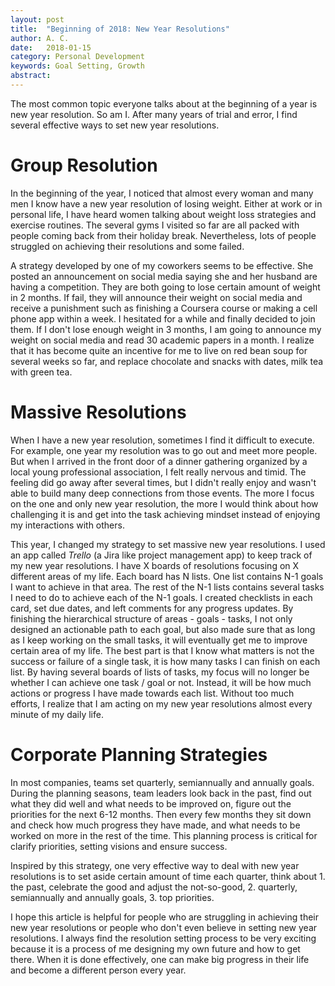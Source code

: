 ```yaml
---
layout: post
title:  "Beginning of 2018: New Year Resolutions"
author: A. C.
date:   2018-01-15
category: Personal Development
keywords: Goal Setting, Growth
abstract: 
---
```


The most common topic everyone talks about at the beginning of a year is new year resolution. So am I. After many years of trial and error, I find several effective ways to set new year resolutions. 

# Group Resolution

In the beginning of the year, I noticed that almost every woman and many men I know have a new year resolution of losing weight. Either at work or in personal life, I have heard women talking about weight loss strategies and exercise routines. The several gyms I visited so far are all packed with people coming back from their holiday break. Nevertheless, lots of people struggled on achieving their resolutions and some failed. 

A strategy developed by one of my coworkers seems to be effective. She posted an announcement on social media saying she and her husband are having a competition. They are both going to lose certain amount of weight in 2 months. If fail, they will announce their weight on social media and receive a punishment such as finishing a Coursera course or making a cell phone app within a week. I hesitated for a while and finally decided to join them. If I don't lose enough weight in 3 months, I am going to announce my weight on social media and read 30 academic papers in a month. I realize that it has become quite an incentive for me to live on red bean soup for several weeks so far, and replace chocolate and snacks with dates, milk tea with green tea. 

# Massive Resolutions

When I have a new year resolution, sometimes I find it difficult to execute. For example, one year my resolution was to go out and meet more people. But when I arrived in the front door of a dinner gathering organized by a local young professional association, I felt really nervous and timid. The feeling did go away after several times, but I didn't really enjoy and wasn't able to build many deep connections from those events. The more I focus on the one and only new year resolution, the more I would think about how challenging it is and get into the task achieving mindset instead of enjoying my interactions with others. 

This year, I changed my strategy to set massive new year resolutions. I used an app called *Trello* (a Jira like project management app) to keep track of my new year resolutions. I have X boards of resolutions focusing on X different areas of my life. Each board has N lists. One list contains N-1 goals I want to achieve in that area. The rest of the N-1 lists contains several tasks I need to do to achieve each of the N-1 goals. I created checklists in each card, set due dates, and left comments for any progress updates. By finishing the hierarchical structure of areas - goals - tasks, I not only designed an actionable path to  each goal, but also made sure that as long as I keep working on the small tasks, it will eventually get me to improve certain area of my life. The best part is that I know what matters is not the success or failure of a single task, it is how many tasks I can finish on each list. By having several boards of lists of tasks, my focus will no longer be whether I can achieve one task / goal or not. Instead, it will be how much actions or progress I have made towards each list. Without too much efforts, I realize that I am acting on my new year resolutions almost every minute of my daily life.  

# Corporate Planning Strategies

In most companies, teams set quarterly, semiannually and annually goals. During the planning seasons, team leaders look back in the past, find out what they did well and what needs to be improved on, figure out the priorities for the next 6-12 months. Then every few months they sit down and check how much progress they have made, and what needs to be worked on more in the rest of the time. This planning process is critical for clarify priorities, setting visions and ensure success.

Inspired by this strategy, one very effective way to deal with new year resolutions is to set aside certain amount of time each quarter, think about 1. the past, celebrate the good and adjust the not-so-good, 2. quarterly, semiannually and annually goals, 3. top priorities. 


I hope this article is helpful for people who are struggling in achieving their new year resolutions or people who don't even believe in setting new year resolutions. I always find the resolution setting process to be very exciting because it is a process of me designing my own future and how to get there. When it is done effectively, one can make big progress in their life and become a different person every year. 


